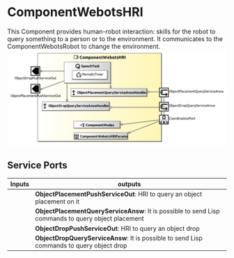 # ComponentWebotsHRI

This Component provides human-robot interaction: skills for the robot to query something to a person or to the environment. It communicates to the ComponentWebotsRobot to change the environment.
![ComponentWebotsRobots](model/ComponentWebotsHRIComponentDefinition.jpg)

## Service Ports

| Inputs  | outputs |
| ------- | ------- |
| | **ObjectPlacementPushServiceOut**: HRI to query an object placement on it |
| | **ObjectPlacementQueryServiceAnsw**: It is possible to send Lisp commands to query object placement |
| | **ObjectDropPushServiceOut**: HRI to query an object drop |
| | **ObjectDropQueryServiceAnsw**: It is possible to send Lisp commands to query object drop |
